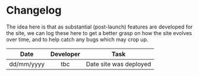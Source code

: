 # Changelog

The idea here is that as substantial (post-launch) features are developed for the site, we can log these here to get a better grasp on how the site evolves over time, and to help catch any bugs which may crop up.

| Date       | Developer | Task                                |
|------------|:---------:|-------------------------------------|
| dd/mm/yyyy | tbc       | Date site was deployed              |